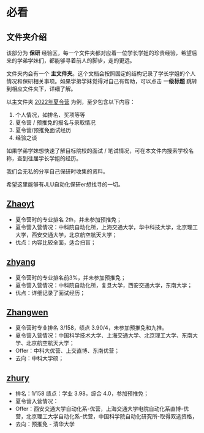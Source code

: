 # 必看
## 文件夹介绍
该部分为 **保研** 经验区，每一个文件夹都对应着一位学长学姐的珍贵经验，希望后来的学弟学妹们，都能够寻着前人的脚步，走的更远。

文件夹内会有一个 **主文件夹**。这个文档会按照固定的结构记录了学长学姐的个人情况和保研相关事项。如果学弟学妹觉得对自己有帮助，可以点击 **一级标题** 跳转到相应文件夹下，详细了解。

以主文件夹 [2022年夏令营](./zhyang/2022年夏令营.md) 为例，至少包含以下内容：
1. 个人情况，如排名、奖项等等
2. 夏令营 / 预推免的报名与录取情况
3. 夏令营/预推免面试经历
4. 经验之谈

如果学弟学妹想快速了解目标院校的面试 / 笔试情况，可在本文件内搜索学校名称，查到往届学长学姐的经历。

我们会无私的分享自己保研时收集的资料。

希望这里能够有JLU自动化保研er想找寻的一切。

## [Zhaoyt](./Zhaoyt/)
- 夏令营时的专业排名 2th，并未参加预推免；
- 夏令营入营情况：中科院自动化所，上海交通大学，华中科技大学，北京理工大学，西安交通大学，北京航空航天大学；
- 优点：内容比较全面，适合扫盲；

## [zhyang](./zhyang/)
- 夏令营时的专业排名前3%，并未参加预推免；
- 夏令营入营情况：中科院自动化所，复旦大学，西安交通大学，东南大学；
- 优点：详细记录了面试经历；

## [Zhangwen](./Zhangwen/)
- 夏令营时专业排名 3/158，绩点 3.90/4，未参加预推免和九推。
- 夏令营入营情况：中国科学技术大学、上海交通大学、北京理工大学、东南大学、北京航空航天大学；
- Offer：中科大优营、上交直博、东南优营；
- 去向：中科大学硕；

## [zhury](./zhury/)
- 排名：1/158 绩点：学业 3.98，综合 4.0，参加预推免；
- 夏令营入营情况：
- Offer：西安交通大学自动化系-优营，上海交通大学电院自动化系直博-优营，北京理工大学自动化系-优营，中国科学院自动化研究所-取得双选资格，
- 去向：预推免 - 清华大学


